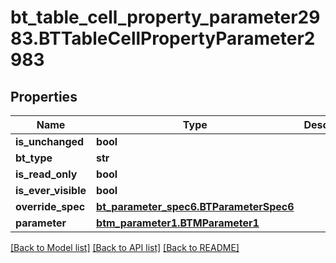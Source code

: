 # bt_table_cell_property_parameter2983.BTTableCellPropertyParameter2983

## Properties
Name | Type | Description | Notes
------------ | ------------- | ------------- | -------------
**is_unchanged** | **bool** |  | [optional] 
**bt_type** | **str** |  | [optional] 
**is_read_only** | **bool** |  | [optional] 
**is_ever_visible** | **bool** |  | [optional] 
**override_spec** | [**bt_parameter_spec6.BTParameterSpec6**](BTParameterSpec6.md) |  | [optional] 
**parameter** | [**btm_parameter1.BTMParameter1**](BTMParameter1.md) |  | [optional] 

[[Back to Model list]](../README.md#documentation-for-models) [[Back to API list]](../README.md#documentation-for-api-endpoints) [[Back to README]](../README.md)


